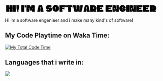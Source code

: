 <img src="Hi! Im a Software Engineer (2).gif">

Hi im a software engenieer and i make many kind's of software!

## My Code Playtime on Waka Time:
[![My Total Code Time](https://wakatime.com/badge/user/018bd7d5-20a7-48f2-b2f1-7e6c6eb2c1f0.svg)](https://wakatime.com/@018bd7d5-20a7-48f2-b2f1-7e6c6eb2c1f0)

## Languages that i write in:


<img src="https://wakatime.com/share/@matixandr09/7c1bb553-054e-45cb-a864-906623d99eae.svg">
